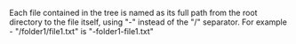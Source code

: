Each file contained in the tree is named as its full path from the root directory to the file itself, using "-" instead of the "/" separator. For example - "/folder1/file1.txt" is "-folder1-file1.txt"
